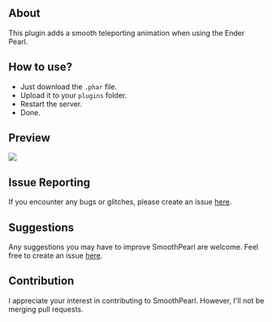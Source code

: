 ## About

This plugin adds a smooth teleporting animation when using the Ender Pearl.

## How to use?
- Just download the ``.phar`` file.
- Upload it to your ``plugins`` folder.
- Restart the server.
- Done.

## Preview
![](https://github.com/imLuckii/SmoothPearl/blob/main/extras/example.gif)

## Issue Reporting

If you encounter any bugs or glitches, please create an issue [here](https://github.com/imLuckii/SmoothPearl/issues/new).

## Suggestions

Any suggestions you may have to improve SmoothPearl are welcome. Feel free to create an issue [here](https://github.com/imLuckii/SmoothPearl/issues/new).

## Contribution

I appreciate your interest in contributing to SmoothPearl. However, I'll not be merging pull requests.
